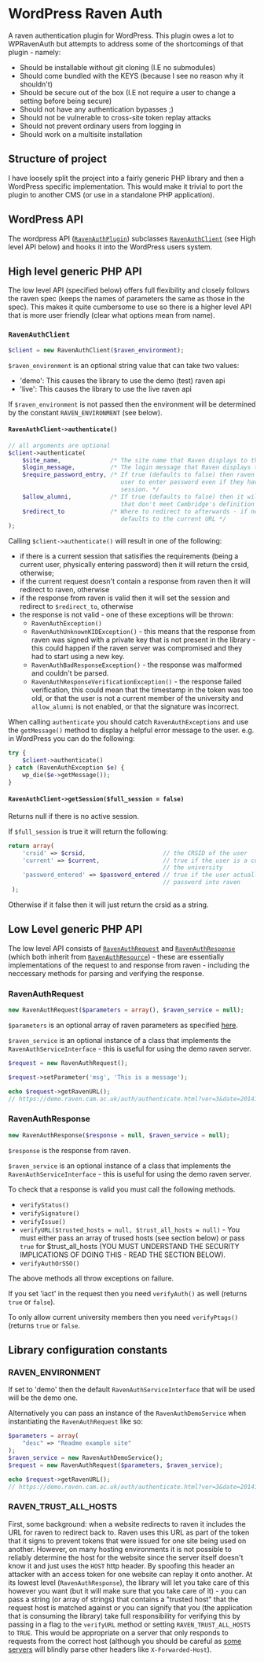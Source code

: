 WordPress Raven Auth
====================

A raven authentication plugin for WordPress. This plugin owes a lot to
WPRavenAuth but attempts to address some of the shortcomings of that plugin -
namely:

 - Should be installable without git cloning (I.E no submodules)
 - Should come bundled with the KEYS (because I see no reason why it shouldn't)
 - Should be secure out of the box (I.E not require a user to change a setting
   before being secure)
 - Should not have any authentication bypasses ;)
 - Should not be vulnerable to cross-site token replay attacks
 - Should not prevent ordinary users from logging in
 - Should work on a multisite installation


## Structure of project

I have loosely split the project into a fairly generic PHP library and then a 
WordPress specific implementation. This would make it trivial to port the plugin 
to another CMS (or use in a standalone PHP application).

## WordPress API

The wordpress API ([`RavenAuthPlugin`](classes/raven-auth-plugin.php)) subclasses
[`RavenAuthClient`](classes/raven-auth-client.php) (see High level API below) and 
hooks it into the WordPress users system.

## High level generic PHP API

The low level API (specified below) offers full flexibility and closely follows 
the raven spec (keeps the names of parameters the same as those in the spec).
This makes it quite cumbersome to use so there is a higher level API that is 
more user friendly (clear what options mean from name).

### `RavenAuthClient`

```php
$client = new RavenAuthClient($raven_environment);
```

`$raven_environment` is an optional string value that can take two values:

 - 'demo': This causes the library to use the demo (test) raven api
 - 'live': This causes the library to use the live raven api

If `$raven_environment` is not passed then the environment will be determined by 
the constant `RAVEN_ENVIRONMENT` (see below).

#### `RavenAuthClient->authenticate()`

```php
// all arguments are optional
$client->authenticate(
    $site_name,              /* The site name that Raven displays to the user */
    $login_message,          /* The login message that Raven displays to the user */
    $require_password_entry, /* If true (defaults to false) then raven will require
                                user to enter password even if they have an active
                                session. */
    $allow_alumni,           /* If true (defaults to false) then it will accept people 
                                that don't meet Cambridge's definition of "current" */
    $redirect_to             /* Where to redirect to afterwards - if not set then it 
                                defaults to the current URL */
);
```

Calling `$client->authenticate()` will result in one of the following:

 - if there is a current session that satisifies the requirements (being 
   a current user, physically entering password) then it will return the 
   crsid, otherwise;
 - if the current request doesn't contain a response from raven then it will 
   redirect to raven, otherwise
 - if the response from raven is valid then it will set the session and redirect 
   to `$redirect_to`, otherwise
 - the response is not valid - one of these exceptions will be thrown:
   - `RavenAuthException()`
   - `RavenAuthUnknownKIDException()` - this means that the response from raven
     was signed with a private key that is not present in the library - this 
     could happen if the raven server was compromised and they had to start using 
     a new key.
   - `RavenAuthBadResponseException()` - the response was malformed and couldn't 
     be parsed.
   - `RavenAuthResponseVerificationException()` - the response failed verification, 
     this could mean that the timestamp in the token was too old, or that the user 
     is not a current member of the university and `allow_alumni` is not enabled, or 
     that the signature was incorrect.

When calling `authenticate` you should catch `RavenAuthExceptions` and use the 
`getMessage()` method to display a helpful error message to the user. e.g. in WordPress 
you can do the following:

```php
try {
    $client->authenticate()
} catch (RavenAuthException $e) {
    wp_die($e->getMessage());
}
```


#### `RavenAuthClient->getSession($full_session = false)`

Returns null if there is no active session.

If `$full_session` is true it will return the following:

```php
return array(
    'crsid' => $crsid,                      // the CRSID of the user
    'current' => $current,                  // true if the user is a current member of 
                                            // the university
    'password_entered' => $password_entered // true if the user actually entered their 
                                            // password into raven
 );

```

Otherwise if it false then it will just return the crsid as a string.


## Low Level generic PHP API

The low level API consists of [`RavenAuthRequest`](classes/raven-auth-request.php) 
and [`RavenAuthResponse`](classes/raven-auth-response.php) (which both inherit 
from [`RavenAuthResource`](classes/raven-auth-resource.php)) - these are 
essentially implementations of the request to and response from raven - including 
the neccessary methods for parsing and verifying the response.

### RavenAuthRequest

```php
new RavenAuthRequest($parameters = array(), $raven_service = null);
```

`$parameters` is an optional array of raven parameters as specified [here](blob/b431bf50fef32aa201ad1f4a1579c8ce14268832/classes/raven-auth-request.php#L18-L50).

`$raven_service` is an optional instance of a class that implements the 
`RavenAuthServiceInterface` - this is useful for using the demo raven server.

```php
$request = new RavenAuthRequest();

$request->setParameter('msg', 'This is a message');

echo $request->getRavenURL();
// https://demo.raven.cam.ac.uk/auth/authenticate.html?ver=3&date=20141003131322z&msg=This%20is%20a%20message&url=https%3A%2F%2Fexample.com
```

### RavenAuthResponse

```php
new RavenAuthResponse($response = null, $raven_service = null);
```

`$response` is the response from raven.

`$raven_service` is an optional instance of a class that implements the 
`RavenAuthServiceInterface` - this is useful for using the demo raven server.

To check that a response is valid you must call the following methods.

 - `verifyStatus()`
 - `verifySignature()`
 - `verifyIssue()`
 - `verifyURL($trusted_hosts = null, $trust_all_hosts = null)` - You must either pass an
   array of trused hosts (see section below) or pass `true` for $trust_all_hosts (YOU MUST 
   UNDERSTAND THE SECURITY IMPLICATIONS OF DOING THIS - READ THE SECTION BELOW).
 - `verifyAuthOrSSO()`

The above methods all throw exceptions on failure.

If you set 'iact' in the request then you need `verifyAuth()` as well (returns `true` 
or `false`).

To only allow current university members then you need `verifyPtags()` (returns `true` 
or `false`.


## Library configuration constants

### RAVEN_ENVIRONMENT

If set to 'demo' then the default `RavenAuthServiceInterface` that will be used 
will be the demo one.

Alternatively you can pass an instance of the `RavenAuthDemoService` when 
instantiating the `RavenAuthRequest` like so:

```php
$parameters = array(
    "desc" => "Readme example site"
);
$raven_service = new RavenAuthDemoService();
$request = new RavenAuthRequest($parameters, $raven_service);

echo $request->getRavenURL();
// https://demo.raven.cam.ac.uk/auth/authenticate.html?ver=3&date=20141003131322z&desc=Readme%20example%20site&url=https%3A%2F%2Fexample.com
``` 

### RAVEN_TRUST_ALL_HOSTS

First, some background: when a website redirects to raven it includes the URL for 
raven to redirect back to. Raven uses this URL as part of the token that it signs 
to prevent tokens that were issued for one site being used on another. However, 
on many hosting environments it is not possible to reliably determine the host 
for the website since the server itself doesn't know it and just uses the `HOST` 
http header. By spoofing this header an attacker with an access token for one 
website can replay it onto another. At its lowest level (`RavenAuthResponse`), the 
library will let you take care of this however you want (but it will make sure 
that you take care of it) - you can pass a string (or array of strings) that 
contains a "trusted host" that the request host is matched against or you can 
signify that you (the application that is consuming the library) take full 
responsibility for verifying this by passing in a flag to the `verifyURL` method 
or setting `RAVEN_TRUST_ALL_HOSTS` to `TRUE`. This would be appropriate on a 
server that only responds to requests from the correct host (although you should 
be careful as [some servers](https://github.com/mitsuhiko/werkzeug/issues/609) 
will blindly parse other headers like `X-Forwarded-Host`).